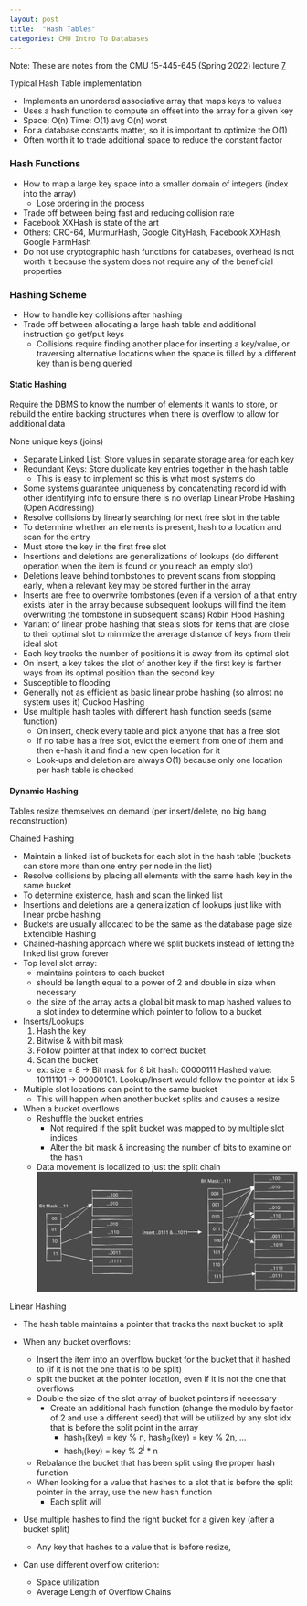 ```yaml
---
layout: post
title:  "Hash Tables"
categories: CMU Intro To Databases
---
```


Note: These are notes from the CMU 15-445-645 (Spring 2022) lecture [7](https://www.youtube.com/watch?v=9yUlSabzVwQ)


Typical Hash Table implementation
- Implements an unordered associative array that maps keys to values
- Uses a hash function to compute an offset into the array for a given key
- Space: O(n) Time: O(1) avg O(n) worst
- For a database constants matter, so it is important to optimize the O(1)
- Often worth it to trade additional space to reduce the constant factor

### Hash Functions
- How to map a large key space into a smaller domain of integers (index into the array)
	- Lose ordering in the process
- Trade off between being fast and reducing collision rate
- Facebook XXHash is state of the art
- Others: CRC-64, MurmurHash, Google CityHash, Facebook XXHash, Google FarmHash
- Do not use cryptographic hash functions for databases, overhead is not worth it because the system does not require any of the beneficial properties

### Hashing Scheme
- How to handle key collisions after hashing
- Trade off between allocating a large hash table and additional instruction go get/put keys
	- Collisions require finding another place for inserting a key/value, or traversing alternative locations when the space is filled by a different key than is being queried

#### Static Hashing
Require the DBMS to know the number of elements it wants to store, or rebuild the entire backing structures when there is overflow to allow for additional data

None unique keys (joins)
- Separate Linked List: Store values in separate storage area for each key
- Redundant Keys: Store duplicate key entries together in the hash table
	- This is easy to implement so this is what most systems do
- Some systems guarantee uniqueness by concatenating record id with other identifying info to ensure there is no overlap
Linear Probe Hashing (Open Addressing)
- Resolve collisions by linearly searching for next free slot in the table
- To determine whether an elements is present, hash to a location and scan for the entry
- Must store the key in the first free slot
- Insertions and deletions are generalizations of lookups (do different operation when the item is found or you reach an empty slot)
- Deletions leave behind tombstones to prevent scans from stopping early, when a relevant key may be stored further in the array
- Inserts are free to overwrite tombstones (even if a version of a that entry exists later in the array because subsequent lookups will find the item overwriting the tombstone in subsequent scans)
Robin Hood Hashing
- Variant of linear probe hashing that steals slots for items that are close to their optimal slot to minimize the average distance of keys from their ideal slot
- Each key tracks the number of positions it is away from its optimal slot
- On insert, a key takes the slot of another key if the first key is farther ways from its optimal position than the second key
- Susceptible to flooding
- Generally not as efficient as basic linear probe hashing (so almost no system uses it)
Cuckoo Hashing
- Use multiple hash tables with different hash function seeds (same function)
	- On insert, check every table and pick anyone that has a free slot
	- If no table has a free slot, evict the element from one of them and then e-hash it and find a new open location for it
	- Look-ups and deletion are always O(1) because only one location per hash table is checked

#### Dynamic Hashing

Tables resize themselves on demand (per insert/delete, no big bang reconstruction)

Chained Hashing
- Maintain a linked list of buckets for each slot in the hash table (buckets can store more than one entry per node in the list)
- Resolve collisions by placing all elements with the same hash key in the same bucket
- To determine existence, hash and scan the linked list
- Insertions and deletions are a generalization of lookups just like with linear probe hashing
- Buckets are usually allocated to be the same as the database page size
Extendible Hashing
- Chained-hashing approach where we split buckets instead of letting the linked list grow forever
- Top level slot array:
	- maintains pointers to each bucket
	- should be length equal to a power of 2 and double in size when necessary
	- the size of the array acts a global bit mask to map hashed values to a slot index to determine which pointer to follow to a bucket
- Inserts/Lookups
	1. Hash the key
	2. Bitwise & with bit mask
	3. Follow pointer at that index to correct bucket
	4. Scan the bucket
	- ex: size = 8 -> Bit mask for 8 bit hash: 00000111 Hashed value: 10111101 -> 00000101. Lookup/Insert would follow the pointer at idx 5
- Multiple slot locations can point to the same bucket
	- This will happen when another bucket splits and causes a resize
- When a bucket overflows
	- Reshuffle the bucket entries
		- Not required if the split bucket was mapped to by multiple slot indices
		- Alter the bit mask & increasing the number of bits to examine on the hash
	- Data movement is localized to just the split chain
![Hash Tables (for indexing)](/assets/images/Hash%20Tables/Hash%20Tables%20(for%20indexing).svg)

Linear Hashing
- The hash table maintains a pointer that tracks the next bucket to split
- When any bucket overflows:
	- Insert the item into an overflow bucket for the bucket that it hashed to (if it is not the one that is to be split)
	- split the bucket at the pointer location, even if it is not the one that overflows
	- Double the size of the slot array of bucket pointers if necessary
		- Create an additional hash function (change the modulo by factor of 2 and use a different seed) that will be utilized by any slot idx that is before the split point in the array
			- hash<sub>1</sub>(key) = key % n, hash<sub>2</sub>(key) = key % 2n, ...
			- hash<sub>i</sub>(key) = key % 2<sup>i</sup> * n
	- Rebalance the bucket that has been split using the proper hash function
	- When looking for a value that hashes to a slot that is before the split pointer in the array, use the new hash function
		- Each split will

- Use multiple hashes to find the right bucket for a given key (after a bucket split)
	- Any key that hashes to a value that is before resize,
- Can use different overflow criterion:
	- Space utilization
	- Average Length of Overflow Chains
